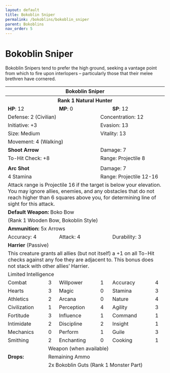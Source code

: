 ```yaml
---
layout: default
title: Bokoblin Sniper
permalink: /bokoblins/bokoblin_sniper
parent: Bokoblins
nav_order: 5
---
```


# Bokoblin Sniper

Bokoblin Snipers tend to prefer the high ground, seeking a vantage point from which to fire upon interlopers – particularly those that their melee brethren have cornered.


<table class="creature-table">
  <thead>
    <tr>
      <th colspan="6" class="fs-6 text-grey-lt-000 creature-title-bg">Bokoblin Sniper</th>
    </tr>
    <tr>
      <th colspan="6" class="fs-5 text-grey-lt-000 creature-title-bg">Rank 1 Natural Hunter</th>
    </tr>
    <tr>
      <td class="text-grey-dk-300 creature-content-bg-dark" colspan="2">
        <strong>HP</strong>: 12
      </td>
      <td class="text-grey-dk-300 creature-content-bg-dark" colspan="2">
        <strong>MP</strong>: 0
      </td>
      <td class="text-grey-dk-300 creature-content-bg-dark" colspan="2">
        <strong>SP</strong>: 12
      </td>
    </tr>
    <tr>
      <td class="text-grey-dk-300 creature-content-bg-light" colspan="3">Defense: 2 (Civilian)</td>
      <td class="text-grey-dk-300 creature-content-bg-light" colspan="3">Concentration: 12</td>
    </tr>
    <tr>
      <td class="text-grey-dk-300 creature-content-bg-light" colspan="3">Initiative: +3</td>
      <td class="text-grey-dk-300 creature-content-bg-light" colspan="3">Evasion: 13</td>
    </tr>
    <tr>
      <td class="text-grey-dk-300 creature-content-bg-light" colspan="3">Size: Medium</td>
      <td class="text-grey-dk-300 creature-content-bg-light" colspan="3">Vitality: 13</td>
    </tr>
    <tr>
      <td class="text-grey-dk-300 creature-content-bg-light" colspan="6">Movement: 4 (Walking)</td>
    </tr>
    <tr>
      <td class="text-grey-dk-300 creature-content-bg-dark" colspan="3">
        <strong>Shoot Arrow</strong>
      </td>
      <td class="text-grey-dk-300 creature-content-bg-dark" colspan="3">Damage: 7</td>
    </tr>
    <tr>
      <td class="text-grey-dk-300 creature-content-bg-dark" colspan="3">To-Hit Check: +8</td>
      <td class="text-grey-dk-300 creature-content-bg-dark" colspan="3">Range: Projectile 8</td>
    </tr>
    <tr>
      <td class="text-grey-dk-300 creature-content-bg-dark fs-2" colspan="6"></td>
    </tr>
    <tr>
      <td class="text-grey-dk-300 creature-content-bg-light" colspan="3">
        <strong>Arc Shot</strong>
      </td>
      <td class="text-grey-dk-300 creature-content-bg-light" colspan="3">Damage: 7</td>
    </tr>
    <tr class="text-grey-dk-300 creature-content-bg-light">
      <td class="text-grey-dk-300 creature-content-bg-light" colspan="3">4 Stamina</td>
      <td class="text-grey-dk-300 creature-content-bg-light" colspan="3">Range: Projectile 12-16</td>
    </tr>
    <tr>
      <td class="text-grey-dk-300 creature-content-bg-light fs-2" colspan="6">Attack range is Projectile 16 if the target is below your elevation. You may ignore allies, enemies, and any obstacles that do not reach higher than 6 squares above you, for determining line of sight for this attack.</td>
    </tr>
    <tr>
      <td class="text-grey-dk-300 creature-content-bg-dark" colspan="6">
        <strong>Default Weapon: </strong>Boko Bow
      </td>
    </tr>
    <tr>
      <td class="text-grey-dk-300 creature-content-bg-dark" colspan="6">(Rank 1 Wooden Bow, Bokoblin Style)</td>
    </tr>
    <tr>
      <td class="text-grey-dk-300 creature-content-bg-dark" colspan="6">
        <strong>Ammunition: </strong>5x Arrows
      </td>
    </tr>
    <tr>
      <td class="text-grey-dk-300 creature-content-bg-dark" colspan="2">Accuracy: 4</td>
      <td class="text-grey-dk-300 creature-content-bg-dark" colspan="2">Attack: 4</td>
      <td class="text-grey-dk-300 creature-content-bg-dark" colspan="2">Durability: 3</td>
    </tr>
    <tr>
      <td class="text-grey-dk-300 creature-content-bg-light" colspan="6">
        <strong>Harrier</strong> (Passive)
      </td>
    </tr>
    <tr>
      <td class="text-grey-dk-300 creature-content-bg-light fs-2" colspan="6">This creature grants all allies (but not itself) a +1 on all To-Hit checks against any foe they are adjacent to. This bonus does not stack with other allies’ Harrier.</td>
    </tr>
    <tr>
      <td class="text-grey-dk-300 creature-content-bg-dark fs-4" colspan="6">Limited Intelligence</td>
    </tr>
    <tr>
      <td class="text-grey-dk-300 creature-content-bg-dark fs-2">Combat</td>
      <td class="text-grey-dk-300 creature-content-bg-dark fs-2">3</td>
      <td class="text-grey-dk-300 creature-content-bg-dark fs-2">Willpower</td>
      <td class="text-grey-dk-300 creature-content-bg-dark fs-2">1</td>
      <td class="text-grey-dk-300 creature-content-bg-dark fs-2">Accuracy</td>
      <td class="text-grey-dk-300 creature-content-bg-dark fs-2">4</td>
    </tr>
    <tr class="text-grey-dk-300 creature-content-bg-dark fs-2">
      <td class="text-grey-dk-300 creature-content-bg-dark fs-2">Hearts</td>
      <td class="text-grey-dk-300 creature-content-bg-dark fs-2">3</td>
      <td class="text-grey-dk-300 creature-content-bg-dark fs-2">Magic</td>
      <td class="text-grey-dk-300 creature-content-bg-dark fs-2">0</td>
      <td class="text-grey-dk-300 creature-content-bg-dark fs-2">Stamina</td>
      <td class="text-grey-dk-300 creature-content-bg-dark fs-2">3</td>
    </tr>
    <tr class="text-grey-dk-300 creature-content-bg-dark fs-2">
      <td class="text-grey-dk-300 creature-content-bg-dark fs-2">Athletics</td>
      <td class="text-grey-dk-300 creature-content-bg-dark fs-2">2</td>
      <td class="text-grey-dk-300 creature-content-bg-dark fs-2">Arcana</td>
      <td class="text-grey-dk-300 creature-content-bg-dark fs-2">0</td>
      <td class="text-grey-dk-300 creature-content-bg-dark fs-2">Nature</td>
      <td class="text-grey-dk-300 creature-content-bg-dark fs-2">4</td>
    </tr>
    <tr class="text-grey-dk-300 creature-content-bg-dark fs-2">
      <td class="text-grey-dk-300 creature-content-bg-dark fs-2">Civilization</td>
      <td class="text-grey-dk-300 creature-content-bg-dark fs-2">1</td>
      <td class="text-grey-dk-300 creature-content-bg-dark fs-2">Perception</td>
      <td class="text-grey-dk-300 creature-content-bg-dark fs-2">4</td>
      <td class="text-grey-dk-300 creature-content-bg-dark fs-2">Agility</td>
      <td class="text-grey-dk-300 creature-content-bg-dark fs-2">3</td>
    </tr>
    <tr class="text-grey-dk-300 creature-content-bg-dark fs-2">
      <td class="text-grey-dk-300 creature-content-bg-dark fs-2">Fortitude</td>
      <td class="text-grey-dk-300 creature-content-bg-dark fs-2">3</td>
      <td class="text-grey-dk-300 creature-content-bg-dark fs-2">Influence</td>
      <td class="text-grey-dk-300 creature-content-bg-dark fs-2">1</td>
      <td class="text-grey-dk-300 creature-content-bg-dark fs-2">Command</td>
      <td class="text-grey-dk-300 creature-content-bg-dark fs-2">1</td>
    </tr>
    <tr class="text-grey-dk-300 creature-content-bg-dark fs-2">
      <td class="text-grey-dk-300 creature-content-bg-dark fs-2">Intimidate</td>
      <td class="text-grey-dk-300 creature-content-bg-dark fs-2">2</td>
      <td class="text-grey-dk-300 creature-content-bg-dark fs-2">Discipline</td>
      <td class="text-grey-dk-300 creature-content-bg-dark fs-2">2</td>
      <td class="text-grey-dk-300 creature-content-bg-dark fs-2">Insight</td>
      <td class="text-grey-dk-300 creature-content-bg-dark fs-2">1</td>
    </tr>
    <tr class="text-grey-dk-300 creature-content-bg-dark fs-2">
      <td class="text-grey-dk-300 creature-content-bg-dark fs-2">Mechanics</td>
      <td class="text-grey-dk-300 creature-content-bg-dark fs-2">0</td>
      <td class="text-grey-dk-300 creature-content-bg-dark fs-2">Perform</td>
      <td class="text-grey-dk-300 creature-content-bg-dark fs-2">1</td>
      <td class="text-grey-dk-300 creature-content-bg-dark fs-2">Guile</td>
      <td class="text-grey-dk-300 creature-content-bg-dark fs-2">3</td>
    </tr>
    <tr class="text-grey-dk-300 creature-content-bg-dark fs-2">
      <td class="text-grey-dk-300 creature-content-bg-dark fs-2">Smithing</td>
      <td class="text-grey-dk-300 creature-content-bg-dark fs-2">2</td>
      <td class="text-grey-dk-300 creature-content-bg-dark fs-2">Enchanting</td>
      <td class="text-grey-dk-300 creature-content-bg-dark fs-2">0</td>
      <td class="text-grey-dk-300 creature-content-bg-dark fs-2">Cooking</td>
      <td class="text-grey-dk-300 creature-content-bg-dark fs-2">1</td>
    </tr>
    <tr>
      <td class="text-grey-dk-300 creature-content-bg-light" rowspan="3">
        <strong>Drops:</strong>
      </td>
      <td class="text-grey-dk-300 creature-content-bg-light" colspan="5">Weapon (when available)</td>
    </tr>
    <tr>
      <td class="text-grey-dk-300 creature-content-bg-light" colspan="5">Remaining Ammo</td>
    </tr>
    <tr>
      <td class="text-grey-dk-300 creature-content-bg-light" colspan="5">2x Bokoblin Guts (Rank 1 Monster Part)</td>
    </tr>
  </thead>
</table>
